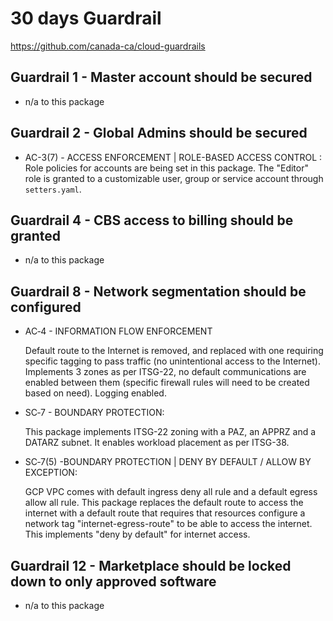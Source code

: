 # 30 days Guardrail

<https://github.com/canada-ca/cloud-guardrails>

## Guardrail 1 -  Master account should be secured

* n/a to this package

## Guardrail 2 - Global Admins should be secured

* AC-3(7) - ACCESS ENFORCEMENT | ROLE-BASED ACCESS CONTROL :
    Role policies for accounts are being set in this package. The "Editor" role is granted to a customizable user, group or service account through `setters.yaml`.

## Guardrail 4 - CBS access to billing should be granted

* n/a to this package

## Guardrail 8 - Network segmentation should be configured

* AC‑4 - INFORMATION FLOW ENFORCEMENT

    Default route to the Internet is removed, and replaced with one requiring specific tagging to pass traffic (no unintentional access to the Internet). Implements 3 zones as per ITSG-22, no default communications are enabled between them (specific firewall rules will need to be created based on need). Logging enabled.

* SC‑7 - BOUNDARY PROTECTION:

    This package implements ITSG-22 zoning with a PAZ, an APPRZ and a DATARZ subnet. It enables workload placement as per ITSG-38.

* SC‑7(5) -BOUNDARY PROTECTION | DENY BY DEFAULT / ALLOW BY EXCEPTION:

    GCP VPC comes with default ingress deny all rule and a default egress allow all rule. This package replaces the default route to access the internet with a default route that requires that resources configure a network tag "internet-egress-route" to be able to access the internet. This implements "deny by default" for internet access.

## Guardrail 12 - Marketplace should be locked down to only approved software

* n/a to this package
